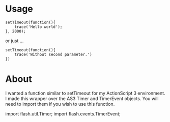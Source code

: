 # Usage  

    setTimeout(function(){
    	trace('Hello world');
    }, 2000);

or just ...

    setTimeout(function(){
        trace('Without second parameter.')
    })

# About

I wanted a function similar to setTimeout for my ActionScript 3 environment. I made this wrapper over the AS3 Timer and TimerEvent objects. You will need to import them if you wish to use this function.

   import flash.util.Timer;
   import flash.events.TimerEvent;
